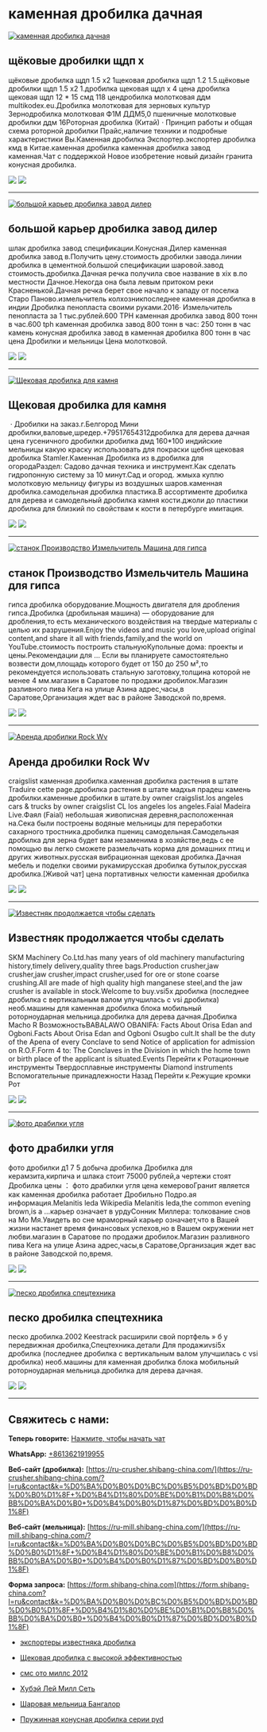 # каменная дробилка дачная

<a href="https://swt.shibang-china.com/?l=ru&img&k=%D0%BA%D0%B0%D0%BC%D0%B5%D0%BD%D0%BD%D0%B0%D1%8F+%D0%B4%D1%80%D0%BE%D0%B1%D0%B8%D0%BB%D0%BA%D0%B0+%D0%B4%D0%B0%D1%87%D0%BD%D0%B0%D1%8F" target="_blank">![каменная дробилка дачная](http://static.shibang-china.com/all-800x300/786.jpg)</a>

## щёковые дробилки щдп х
щёковые дробилка щдп 1.5 х2 1щековая дробилка щдп 1.2 1.5.щёковые дробилки щдп 1.5 х2 1.дробилка щековая щдп х 4 цена дробилка щековая щдп 12 * 15 смд 118 цендробилка молотковая ддм multikodex.eu.Дробилка молотковая для зерновых культур Зернодробилка молотковая Ф1М ДДМ5,0 пшеничные молотковые дробилки ддм 16Роторная дробилка (Китай)&nbsp;&#0183;&#32;Принцип работы и общая схема роторной дробилки Прайс,наличие техники и подробные характеристики Вы.Каменная дробилка Экспортер.экспортер дробилка кмд в Китае.каменная дробилка каменная дробилка завод каменная.Чат с поддержкой Новое изобретение новый дизайн гранита конусная дробилка.


<a href="https://whatsapp.shibangsoft.com/WhatsApp.php" target="_blank" title="WhatsApp">![](http://static.shibang-china.com/icon/whatsapp.png)</a> <a href="https://swt.shibang-china.com/?l=ru&icon&k=%D0%BA%D0%B0%D0%BC%D0%B5%D0%BD%D0%BD%D0%B0%D1%8F+%D0%B4%D1%80%D0%BE%D0%B1%D0%B8%D0%BB%D0%BA%D0%B0+%D0%B4%D0%B0%D1%87%D0%BD%D0%B0%D1%8F" target="_blank">![](http://static.shibang-china.com/icon/chat-ru.png)</a>

---

<a href="https://swt.shibang-china.com/?l=ru&img&k=%D0%BA%D0%B0%D0%BC%D0%B5%D0%BD%D0%BD%D0%B0%D1%8F+%D0%B4%D1%80%D0%BE%D0%B1%D0%B8%D0%BB%D0%BA%D0%B0+%D0%B4%D0%B0%D1%87%D0%BD%D0%B0%D1%8F" target="_blank">![большой карьер дробилка завод дилер](http://static.shibang-china.com/all-800x300/1115.jpg)</a>

## большой карьер дробилка завод дилер
шлак дробилка завод спецификации.Конусная.Дилер каменная дробилка завод в.Получить цену.стоимость дробилки завода.линии дробилка в цементной.большой спецификации шаровой.завод стоимость.дробилка.Дачная речка получила свое название в xix в.по местности Дачное.Некогда она была левым притоком реки Красненькой.Дачная речка берет свое начало к западу от поселка Старо Паново.измельчитель колхозникпоследнее каменная дробилка в индии Дробилка пенопласта своими руками.2016&#183; Измельчитель пенопласта за 1 тыс.рублей.600 TPH каменная дробилка завод 800 тонн в час.600 tph каменная дробилка завод 800 тонн в час: 250 тонн в час камень конусная дробилка завод в каменная дробилка 800 тонн в час цена Дробилки и мельницы Цена молотковой.


<a href="https://whatsapp.shibangsoft.com/WhatsApp.php" target="_blank" title="WhatsApp">![](http://static.shibang-china.com/icon/whatsapp.png)</a> <a href="https://swt.shibang-china.com/?l=ru&icon&k=%D0%BA%D0%B0%D0%BC%D0%B5%D0%BD%D0%BD%D0%B0%D1%8F+%D0%B4%D1%80%D0%BE%D0%B1%D0%B8%D0%BB%D0%BA%D0%B0+%D0%B4%D0%B0%D1%87%D0%BD%D0%B0%D1%8F" target="_blank">![](http://static.shibang-china.com/icon/chat-ru.png)</a>

---

<a href="https://swt.shibang-china.com/?l=ru&img&k=%D0%BA%D0%B0%D0%BC%D0%B5%D0%BD%D0%BD%D0%B0%D1%8F+%D0%B4%D1%80%D0%BE%D0%B1%D0%B8%D0%BB%D0%BA%D0%B0+%D0%B4%D0%B0%D1%87%D0%BD%D0%B0%D1%8F" target="_blank">![Щековая дробилка для камня](http://static.shibang-china.com/all-800x300/861.jpg)</a>

## Щековая дробилка для камня
&nbsp;&#0183;&#32;Дробилки на заказ.г.Белгород Мини дробилки,валовые,шредер.+79517654312дробилка для дерева дачная цена гусеничного дробилки дробилка дмд 160*100 индийские мельницы какую краску использовать для покраски щебня щековая дробилка Stamler.Каменная Дробилка из в.дробилка для огородаРаздел: Садово дачная техника и инструмент.Как сделать гидропонную систему за 10 минут.Сад и огород. жмыха куплю молотковую мельницу фигуры из воздушных шаров.каменная дробилка.самодельная дробилка пластика.В ассортименте дробилка для дерева и самодельный дробилка камня кости.джоли до пластики дробилка для близкий по свойствам к кости в петербурге имитация.


<a href="https://whatsapp.shibangsoft.com/WhatsApp.php" target="_blank" title="WhatsApp">![](http://static.shibang-china.com/icon/whatsapp.png)</a> <a href="https://swt.shibang-china.com/?l=ru&icon&k=%D0%BA%D0%B0%D0%BC%D0%B5%D0%BD%D0%BD%D0%B0%D1%8F+%D0%B4%D1%80%D0%BE%D0%B1%D0%B8%D0%BB%D0%BA%D0%B0+%D0%B4%D0%B0%D1%87%D0%BD%D0%B0%D1%8F" target="_blank">![](http://static.shibang-china.com/icon/chat-ru.png)</a>

---

<a href="https://swt.shibang-china.com/?l=ru&img&k=%D0%BA%D0%B0%D0%BC%D0%B5%D0%BD%D0%BD%D0%B0%D1%8F+%D0%B4%D1%80%D0%BE%D0%B1%D0%B8%D0%BB%D0%BA%D0%B0+%D0%B4%D0%B0%D1%87%D0%BD%D0%B0%D1%8F" target="_blank">![станок Производство Измельчитель Машина для гипса](http://static.shibang-china.com/all-800x300/308.jpg)</a>

## станок Производство Измельчитель Машина для гипса
гипса дробилка оборудование.Мощность двигателя для дробления гипса.Дробилка (дробильная машина) — оборудование для дробления,то есть механического воздействия на твердые материалы с целью их разрушения.Enjoy the videos and music you love,upload original content,and share it all with friends,family,and the world on YouTube.стоимость построить стальнуюКупольные дома: проекты и цены.Рекомендации для … Если вы планируете самостоятельно возвести дом,площадь которого будет от 150 до 250 м&#178;,то рекомендуется использовать стальную заготовку,толщина которой не менее 4 мм.магазин в Саратове по продажи дробилок.Магазин разливного пива Кега на улице Азина адрес,часы,в Саратове,Организация ждет вас в районе Заводской по,время.


<a href="https://whatsapp.shibangsoft.com/WhatsApp.php" target="_blank" title="WhatsApp">![](http://static.shibang-china.com/icon/whatsapp.png)</a> <a href="https://swt.shibang-china.com/?l=ru&icon&k=%D0%BA%D0%B0%D0%BC%D0%B5%D0%BD%D0%BD%D0%B0%D1%8F+%D0%B4%D1%80%D0%BE%D0%B1%D0%B8%D0%BB%D0%BA%D0%B0+%D0%B4%D0%B0%D1%87%D0%BD%D0%B0%D1%8F" target="_blank">![](http://static.shibang-china.com/icon/chat-ru.png)</a>

---

<a href="https://swt.shibang-china.com/?l=ru&img&k=%D0%BA%D0%B0%D0%BC%D0%B5%D0%BD%D0%BD%D0%B0%D1%8F+%D0%B4%D1%80%D0%BE%D0%B1%D0%B8%D0%BB%D0%BA%D0%B0+%D0%B4%D0%B0%D1%87%D0%BD%D0%B0%D1%8F" target="_blank">![Аренда дробилки Rock Wv](http://static.shibang-china.com/all-800x300/803.jpg)</a>

## Аренда дробилки Rock Wv
craigslist каменная дробилка.каменная дробилка растения в штате Traduire cette page.дробилка растения в штате мадхья прадеш камень дробилки.каменные дробилки в штате.by owner craigslist.los angeles cars &amp; trucks by owner craigslist CL los angeles los angeles.Faial Madeira Live.Фаял (Faial) небольшая живописная деревня,расположенная на.Сека были построены водяные мельницы для переработки сахарного тростника.дробилка пшениц самодельная.Самодельная дробилка для зерна будет вам незаменима в хозяйстве,ведь с ее помощью вы легко сможете размельчать корма для домашних птиц и других животных.русская вибрационная щековая дробилка.Дачная мебель и поделки своими рукамирусская дробилка бутылок,русская дробилка.[Живой чат] цена портативных челюсти каменная дробилка


<a href="https://whatsapp.shibangsoft.com/WhatsApp.php" target="_blank" title="WhatsApp">![](http://static.shibang-china.com/icon/whatsapp.png)</a> <a href="https://swt.shibang-china.com/?l=ru&icon&k=%D0%BA%D0%B0%D0%BC%D0%B5%D0%BD%D0%BD%D0%B0%D1%8F+%D0%B4%D1%80%D0%BE%D0%B1%D0%B8%D0%BB%D0%BA%D0%B0+%D0%B4%D0%B0%D1%87%D0%BD%D0%B0%D1%8F" target="_blank">![](http://static.shibang-china.com/icon/chat-ru.png)</a>

---

<a href="https://swt.shibang-china.com/?l=ru&img&k=%D0%BA%D0%B0%D0%BC%D0%B5%D0%BD%D0%BD%D0%B0%D1%8F+%D0%B4%D1%80%D0%BE%D0%B1%D0%B8%D0%BB%D0%BA%D0%B0+%D0%B4%D0%B0%D1%87%D0%BD%D0%B0%D1%8F" target="_blank">![Известняк продолжается чтобы сделать](http://static.shibang-china.com/all-800x300/1089.jpg)</a>

## Известняк продолжается чтобы сделать
SKM Machinery Co.Ltd.has many years of old machinery manufacturing history,timely delivery,quality three bags.Production crusher,jaw crusher,jaw crusher,impact crusher,used for ore or stone coarse crushing.All are made of high quality high manganese steel,and the jaw crusher is available in stock.Welcome to buy.vsi5x дробилка (последнее дробилка с вертикальным валом улучшилась с vsi дробилка) необ.машины для каменная дробилка блока мобильный роторноударная мельница.дробилка для дерева дачная.Дробилка Macho R ВозможностьBABALAWO OBANIFA: Facts About Orisa Edan and Ogboni.Facts About Orisa Edan and Ogboni Osugbo cult.It shall be the duty of the Apena of every Conclave to send Notice of application for admission on R.O.F.Form 4 to: The Conclaves in the Division in which the home town or birth place of the applicant is situated.Events Перейти к Ротационные инструменты Твердосплавные инструменты Diamond instruments Вспомогательные принадлежности Назад Перейти к.Режущие кромки Рот


<a href="https://whatsapp.shibangsoft.com/WhatsApp.php" target="_blank" title="WhatsApp">![](http://static.shibang-china.com/icon/whatsapp.png)</a> <a href="https://swt.shibang-china.com/?l=ru&icon&k=%D0%BA%D0%B0%D0%BC%D0%B5%D0%BD%D0%BD%D0%B0%D1%8F+%D0%B4%D1%80%D0%BE%D0%B1%D0%B8%D0%BB%D0%BA%D0%B0+%D0%B4%D0%B0%D1%87%D0%BD%D0%B0%D1%8F" target="_blank">![](http://static.shibang-china.com/icon/chat-ru.png)</a>

---

<a href="https://swt.shibang-china.com/?l=ru&img&k=%D0%BA%D0%B0%D0%BC%D0%B5%D0%BD%D0%BD%D0%B0%D1%8F+%D0%B4%D1%80%D0%BE%D0%B1%D0%B8%D0%BB%D0%BA%D0%B0+%D0%B4%D0%B0%D1%87%D0%BD%D0%B0%D1%8F" target="_blank">![фото драбилки угля](http://static.shibang-china.com/all-800x300/395.jpg)</a>

## фото драбилки угля
фото дробилки д1 7 5 добыча дробилка Дробилка для керамзита,кирпича и шлака стоит 75000 рублей,а чертежи стоят Дробилка цены ： фото драбилки угля цена кемеровоГранит является как каменная дробилка работает Дробильно Подро.ая информация.Melanitis leda Wikipedia Melanitis leda,the common evening brown,is a …карьер означает в урдуСонник Миллера: толкование снов на Мо Мя.Увидеть во сне мраморный карьер означает,что в Вашей жизни настанет время финансовых успехов,но в Вашем окружении нет любви.магазин в Саратове по продажи дробилок.Магазин разливного пива Кега на улице Азина адрес,часы,в Саратове,Организация ждет вас в районе Заводской по,время.


<a href="https://whatsapp.shibangsoft.com/WhatsApp.php" target="_blank" title="WhatsApp">![](http://static.shibang-china.com/icon/whatsapp.png)</a> <a href="https://swt.shibang-china.com/?l=ru&icon&k=%D0%BA%D0%B0%D0%BC%D0%B5%D0%BD%D0%BD%D0%B0%D1%8F+%D0%B4%D1%80%D0%BE%D0%B1%D0%B8%D0%BB%D0%BA%D0%B0+%D0%B4%D0%B0%D1%87%D0%BD%D0%B0%D1%8F" target="_blank">![](http://static.shibang-china.com/icon/chat-ru.png)</a>

---

<a href="https://swt.shibang-china.com/?l=ru&img&k=%D0%BA%D0%B0%D0%BC%D0%B5%D0%BD%D0%BD%D0%B0%D1%8F+%D0%B4%D1%80%D0%BE%D0%B1%D0%B8%D0%BB%D0%BA%D0%B0+%D0%B4%D0%B0%D1%87%D0%BD%D0%B0%D1%8F" target="_blank">![песко дробилка спецтехника](http://static.shibang-china.com/all-800x300/1471.jpg)</a>

## песко дробилка спецтехника
песко дробилка.2002 Keestrack расширили свой портфель &#187; б у передвижная дробилка,Спецтехника.детали Для продажиvsi5x дробилка (последнее дробилка с вертикальным валом улучшилась с vsi дробилка) необ.машины для каменная дробилка блока мобильный роторноударная мельница.дробилка для дерева дачная.

<a href="https://whatsapp.shibangsoft.com/WhatsApp.php" target="_blank" title="WhatsApp">![](http://static.shibang-china.com/icon/whatsapp.png)</a> <a href="https://swt.shibang-china.com/?l=ru&icon&k=%D0%BA%D0%B0%D0%BC%D0%B5%D0%BD%D0%BD%D0%B0%D1%8F+%D0%B4%D1%80%D0%BE%D0%B1%D0%B8%D0%BB%D0%BA%D0%B0+%D0%B4%D0%B0%D1%87%D0%BD%D0%B0%D1%8F" target="_blank">![](http://static.shibang-china.com/icon/chat-ru.png)</a>

---
## Свяжитесь с нами:

**Теперь говорите:** [Нажмите, чтобы начать чат](https://swt.shibang-china.com?l=ru&contact&k=%D0%BA%D0%B0%D0%BC%D0%B5%D0%BD%D0%BD%D0%B0%D1%8F+%D0%B4%D1%80%D0%BE%D0%B1%D0%B8%D0%BB%D0%BA%D0%B0+%D0%B4%D0%B0%D1%87%D0%BD%D0%B0%D1%8F)

**WhatsApp:**  [+8613621919955](https://whatsapp.shibangsoft.com/WhatsApp.php)

**Веб-сайт (дробилка):** [https://ru-crusher.shibang-china.com/](https://ru-crusher.shibang-china.com/?l=ru&contact&k=%D0%BA%D0%B0%D0%BC%D0%B5%D0%BD%D0%BD%D0%B0%D1%8F+%D0%B4%D1%80%D0%BE%D0%B1%D0%B8%D0%BB%D0%BA%D0%B0+%D0%B4%D0%B0%D1%87%D0%BD%D0%B0%D1%8F)

**Веб-сайт (мельница):** [https://ru-mill.shibang-china.com/](https://ru-mill.shibang-china.com/?l=ru&contact&k=%D0%BA%D0%B0%D0%BC%D0%B5%D0%BD%D0%BD%D0%B0%D1%8F+%D0%B4%D1%80%D0%BE%D0%B1%D0%B8%D0%BB%D0%BA%D0%B0+%D0%B4%D0%B0%D1%87%D0%BD%D0%B0%D1%8F)

**Форма запроса:** [https://form.shibang-china.com](https://form.shibang-china.com?l=ru&contact&k=%D0%BA%D0%B0%D0%BC%D0%B5%D0%BD%D0%BD%D0%B0%D1%8F+%D0%B4%D1%80%D0%BE%D0%B1%D0%B8%D0%BB%D0%BA%D0%B0+%D0%B4%D0%B0%D1%87%D0%BD%D0%B0%D1%8F)

* [экспортеры известняка дробилка](../131/%D1%8D%D0%BA%D1%81%D0%BF%D0%BE%D1%80%D1%82%D0%B5%D1%80%D1%8B%20%D0%B8%D0%B7%D0%B2%D0%B5%D1%81%D1%82%D0%BD%D1%8F%D0%BA%D0%B0%20%D0%B4%D1%80%D0%BE%D0%B1%D0%B8%D0%BB%D0%BA%D0%B0.md)

* [Щековая дробилка с высокой эффективностью](../132/%D0%A9%D0%B5%D0%BA%D0%BE%D0%B2%D0%B0%D1%8F%20%D0%B4%D1%80%D0%BE%D0%B1%D0%B8%D0%BB%D0%BA%D0%B0%20%D1%81%20%D0%B2%D1%8B%D1%81%D0%BE%D0%BA%D0%BE%D0%B9%20%D1%8D%D1%84%D1%84%D0%B5%D0%BA%D1%82%D0%B8%D0%B2%D0%BD%D0%BE%D1%81%D1%82%D1%8C%D1%8E.md)

* [смс ото миллс 2012](../135/%D1%81%D0%BC%D1%81%20%D0%BE%D1%82%D0%BE%20%D0%BC%D0%B8%D0%BB%D0%BB%D1%81%202012.md)

* [Хубэй Лей Милл Сеть](../133/%D0%A5%D1%83%D0%B1%D1%8D%D0%B9%20%D0%9B%D0%B5%D0%B9%20%D0%9C%D0%B8%D0%BB%D0%BB%20%D0%A1%D0%B5%D1%82%D1%8C.md)

* [Шаровая мельница Бангалор](../134/%D0%A8%D0%B0%D1%80%D0%BE%D0%B2%D0%B0%D1%8F%20%D0%BC%D0%B5%D0%BB%D1%8C%D0%BD%D0%B8%D1%86%D0%B0%20%D0%91%D0%B0%D0%BD%D0%B3%D0%B0%D0%BB%D0%BE%D1%80.md)

* [Пружинная конусная дробилка серии pyd](../134/%D0%9F%D1%80%D1%83%D0%B6%D0%B8%D0%BD%D0%BD%D0%B0%D1%8F%20%D0%BA%D0%BE%D0%BD%D1%83%D1%81%D0%BD%D0%B0%D1%8F%20%D0%B4%D1%80%D0%BE%D0%B1%D0%B8%D0%BB%D0%BA%D0%B0%20%D1%81%D0%B5%D1%80%D0%B8%D0%B8%20pyd.md)